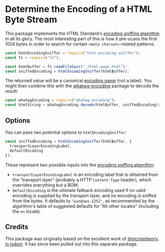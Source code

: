 # Determine the Encoding of a HTML Byte Stream

This package implements the HTML
Standard's [encoding sniffing algorithm](https://html.spec.whatwg.org/multipage/syntax.html#encoding-sniffing-algorithm)
in all its glory. The most interesting part of this is how it pre-scans the first 1024 bytes in order to search for
certain `<meta charset>`-related patterns.

```js
const htmlEncodingSniffer = require("html-encoding-sniffer");
const fs = require("fs");

const htmlBuffer = fs.readFileSync("./html-page.html");
const sniffedEncoding = htmlEncodingSniffer(htmlBuffer);
```

The returned value will be a canonical [encoding name](https://encoding.spec.whatwg.org/#names-and-labels) (not a
label). You might then combine this with the [whatwg-encoding](https://github.com/jsdom/whatwg-encoding) package to
decode the result:

```js
const whatwgEncoding = require("whatwg-encoding");
const htmlString = whatwgEncoding.decode(htmlBuffer, sniffedEncoding);
```

## Options

You can pass two potential options to `htmlEncodingSniffer`:

```js
const sniffedEncoding = htmlEncodingSniffer(htmlBuffer, {
  transportLayerEncodingLabel,
  defaultEncoding
});
```

These represent two possible inputs into
the [encoding sniffing algorithm](https://html.spec.whatwg.org/multipage/syntax.html#encoding-sniffing-algorithm):

- `transportLayerEncodingLabel` is an encoding label that is obtained from the "transport layer" (probably a
  HTTP `Content-Type` header), which overrides everything but a BOM.
- `defaultEncoding` is the ultimate fallback encoding used if no valid encoding is supplied by the transport layer, and
  no encoding is sniffed from the bytes. It defaults to `"windows-1252"`, as recommended by the algorithm's table of
  suggested defaults for "All other locales" (including the `en` locale).

## Credits

This package was originally based on the excellent work
of [@nicolashenry](https://github.com/nicolashenry), [in jsdom](https://github.com/tmpvar/jsdom/blob/16fd85618f2705d181232f6552125872a37164bc/lib/jsdom/living/helpers/encoding.js).
It has since been pulled out into this separate package.
